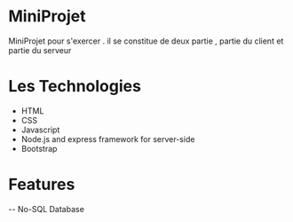 # MiniProjet

MiniProjet pour s'exercer . il se constitue de deux partie , partie du client et partie du serveur

# Les Technologies

- HTML
- CSS
- Javascript
- Node.js and express framework for server-side
- Bootstrap

# Features

-- No-SQL Database


